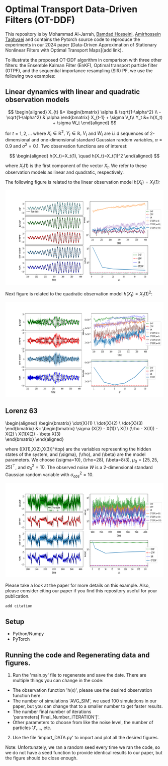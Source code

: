 # Optimal Transport Data-Driven Filters (OT-DDF)

This repository is by Mohammad Al-Jarrah, [Bamdad Hosseini](https://bamdadhosseini.org/), [Amirhossein Taghvaei](https://www.aa.washington.edu/facultyfinder/amir-taghvaei) and contains the Pytorch source code to reproduce the experiments in our 2024 paper [Data-Driven Approximation of Stationary Nonlinear Filters with Optimal Transport Maps](add link). 

To illustrate the proposed OT-DDF algorithm in comparison with three other filters: the Ensemble Kalman Filter (EnKF),
Optimal transport particle filter (OTPF), and the sequential importance resampling (SIR) PF, we use the following two examples:

## Linear dynamics with linear and quadratic observation models
$$
\begin{aligned}
        X_{t} &= \begin{bmatrix}
        \alpha & \sqrt{1-\alpha^2}
        \\
        -\sqrt{1-\alpha^2} & \alpha
    \end{bmatrix}
    X_{t-1} + \sigma V_t\\
    Y_t &= h(X_t) + \sigma W_t
\end{aligned}
$$

for $t=1,2,\dots$ where $X_t\in \mathbb{R}^2,~ Y_t \in \mathbb{R},~ V_t$ and $W_t$ are i.i.d sequences of $2$-dimensional and one-dimensional standard Gaussian random variables, $\alpha=0.9$ and $\sigma^2=0.1$. Two observation functions are of interest:

$$
\begin{aligned}
    h(X_t)=X_t(1), \quad  h(X_t)=X_t(1)^2
\end{aligned}
$$

where $X_t(1)$ is the first component of the vector $X_t$. We refer to these observation models as linear and quadratic, respectively.

The following figure is related to the linear observation model $h(X_t)=X_t(1)$:
<p align="center">
<img src="/images/X.png" width="1000" height="300">
</p>

Next figure is related to the quadratic observation model $h(X_t)=X_t(1)^2$:
<p align="center">
<img src="/images/XX.png" width="1000" height="300">
</p>

## Lorenz 63

\begin{aligned}
\begin{bmatrix}
    \dot{X}(1) \\ \dot{X}(2) \\ \dot{X}(3)
\end{bmatrix}
&= 
\begin{bmatrix}
    \sigma (X(2) - X(1)) \\
    X(1) (\rho - X(3)) - X(2) \\
    X(1)X(2) - \beta X(3)   
\end{bmatrix}
\end{aligned}

where \([X(1),X(2),X(3)]^\top\) are the variables representing the hidden states of the system, and \(\sigma\), \(\rho\), and \(\beta\) are the model parameters. We choose \(\sigma=10\), \(\rho=28\), \(\beta=8/3\), $\mu_0 = [25,25,25]^\top$, and $\sigma_{0}^2=10$. The observed noise $W$ is a $2$-dimensional standard Gaussian random variable with $\sigma_{obs}^2=10$.

<p align="center">
<img src="/images/L63.png" width="1000" height="300">
</p>

Please take a look at the paper for more details on this example. Also, please consider citing our paper if you find this repository useful for your publication.

```
add citation
```

## Setup
* Python/Numpy
* PyTorch

## Running the code and Regenerating data and figures.
1. Run the 'main.py' file to regenerate and save the date. There are multiple things you can change in the code:
  - The observation function 'h(x)', please use the desired observation function here.
  - The number of simulations 'AVG_SIM', we used 100 simulations in our paper, but you can change that to a smaller number to get faster results.
  - The number final number of iterations 'parameters['Final_Number_ITERATION']'.
  - Other parameters to choose from like the noise level, the number of particles 'J',..., etc.
2. Use the file 'import_DATA.py' to import and plot all the desired figures.

Note: Unfortunately, we ran a random seed every time we ran the code, so we do not have a seed function to provide identical results to our paper, but the figure should be close enough.

